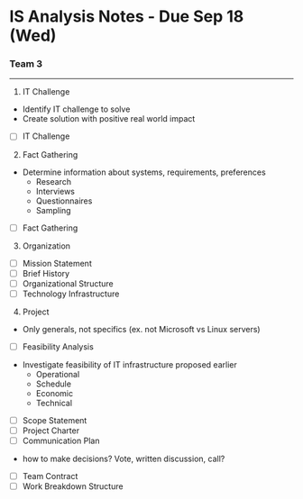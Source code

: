 # IS Analysis Notes - Due Sep 18 (Wed)
### Team 3

----------------------------------------------

1. IT Challenge
- Identify IT challenge to solve
- Create solution with positive real world impact
- [ ] IT Challenge

2. Fact Gathering
- Determine information about systems, requirements, preferences
    - Research
    - Interviews
    - Questionnaires
    - Sampling
- [ ] Fact Gathering

3. Organization
- [ ] Mission Statement
- [ ] Brief History
- [ ] Organizational Structure
- [ ] Technology Infrastructure

4. Project
- Only generals, not specifics (ex. not Microsoft vs Linux servers)
- [ ] Feasibility Analysis
- Investigate feasibility of IT infrastructure proposed earlier
    - Operational
    - Schedule
    - Economic
    - Technical
- [ ] Scope Statement
- [ ] Project Charter
- [ ] Communication Plan
- how to make decisions? Vote, written discussion, call?
- [ ] Team Contract
- [ ] Work Breakdown Structure